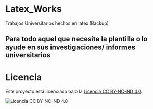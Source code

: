 # Latex_Works

Trabajos Universitarios hechos en latex (Backup)

## Para todo aquel que necesite la plantilla o lo ayude en sus investigaciones/ informes universitarios

# Licencia

Este proyecto está licenciado bajo la [Licencia CC BY-NC-ND 4.0](LICENSE).

![Licencia CC BY-NC-ND 4.0](https://licensebuttons.net/l/by-nc-nd/4.0/88x31.png)
